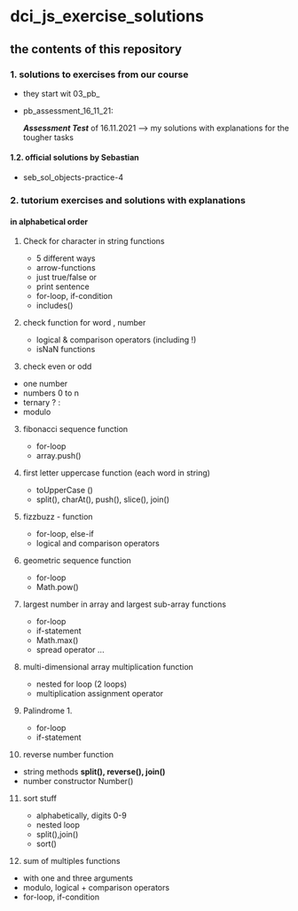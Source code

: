# dci_js_exercise_solutions

## the contents of this repository

### 1. solutions to exercises from our course 

- they start wit 03_pb_

- pb_assessment_16_11_21:

   ***Assessment Test*** of 16.11.2021
   --> my solutions with explanations for the tougher tasks

#### 1.2. official solutions by Sebastian

- seb_sol_objects-practice-4

### 2. tutorium exercises and solutions with explanations 

#### in alphabetical order 

1. Check for character in string functions
   - 5 different ways
   - arrow-functions
   - just true/false or
   - print sentence
   - for-loop, if-condition
   - includes()

2. check function for word , number
   - logical & comparison operators (including !)
   - isNaN functions

3. check even or odd 
  - one number
  - numbers 0 to n
  - ternary ? : 
  - modulo


3. fibonacci sequence function
   - for-loop
   - array.push()

4. first letter uppercase function (each word in string)
   - toUpperCase ()
   - split(), charAt(), push(), slice(), join()

5. fizzbuzz - function
   - for-loop, else-if
   - logical and comparison operators   

6. geometric sequence function 
   - for-loop 
   - Math.pow()

7. largest number in array and
   largest sub-array functions
   - for-loop   
   - if-statement
   - Math.max()
   - spread operator ...


8. multi-dimensional array multiplication function
   - nested for loop (2 loops)
   - multiplication assignment operator

9. Palindrome 1.
   - for-loop   
   - if-statement

10. reverse number function
   - string methods
     **split(), reverse(), join()**
   - number constructor
     Number()   

11. sort stuff
    - alphabetically, digits 0-9
    - nested loop
    - split(),join()
    - sort()     

12. sum of multiples functions
   - with one and three arguments
   - modulo, logical + comparison operators
   - for-loop, if-condition       
 
